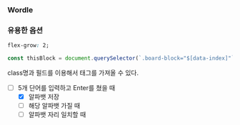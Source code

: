 ### Wordle

### 유용한 옵션

```css
flex-grow: 2;
```

```javascript
const thisBlock = document.querySelector(`.board-block="$[data-index]"`);
```

class명과 필드를 이용해서 태그를 가져올 수 있다.

- [ ] 5개 단어를 입력하고 Enter를 쳤을 때
  - [x] 알파뱃 저장
  - [ ] 해당 알파뱃 가질 때
  - [ ] 알파뱃 자리 일치할 때
